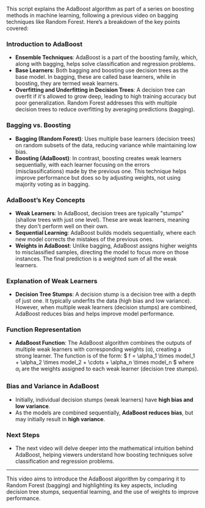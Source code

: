 This script explains the AdaBoost algorithm as part of a series on boosting methods in machine learning, following a previous video on bagging techniques like Random Forest. Here’s a breakdown of the key points covered:

### Introduction to AdaBoost

- **Ensemble Techniques**: AdaBoost is a part of the boosting family, which, along with bagging, helps solve classification and regression problems.
- **Base Learners**: Both bagging and boosting use decision trees as the base model. In bagging, these are called base learners, while in boosting, they are termed weak learners.
- **Overfitting and Underfitting in Decision Trees**: A decision tree can overfit if it's allowed to grow deep, leading to high training accuracy but poor generalization. Random Forest addresses this with multiple decision trees to reduce overfitting by averaging predictions (bagging).
  
### Bagging vs. Boosting

- **Bagging (Random Forest)**: Uses multiple base learners (decision trees) on random subsets of the data, reducing variance while maintaining low bias.
- **Boosting (AdaBoost)**: In contrast, boosting creates weak learners sequentially, with each learner focusing on the errors (misclassifications) made by the previous one. This technique helps improve performance but does so by adjusting weights, not using majority voting as in bagging.

### AdaBoost’s Key Concepts

- **Weak Learners**: In AdaBoost, decision trees are typically "stumps" (shallow trees with just one level). These are weak learners, meaning they don't perform well on their own.
- **Sequential Learning**: AdaBoost builds models sequentially, where each new model corrects the mistakes of the previous ones.
- **Weights in AdaBoost**: Unlike bagging, AdaBoost assigns higher weights to misclassified samples, directing the model to focus more on those instances. The final prediction is a weighted sum of all the weak learners.

### Explanation of Weak Learners

- **Decision Tree Stumps**: A decision stump is a decision tree with a depth of just one. It typically underfits the data (high bias and low variance). However, when multiple weak learners (decision stumps) are combined, AdaBoost reduces bias and helps improve model performance.
  
### Function Representation

- **AdaBoost Function**: The AdaBoost algorithm combines the outputs of multiple weak learners with corresponding weights (α), creating a strong learner. The function is of the form:
  $
  f = \alpha_1 \times model_1 + \alpha_2 \times model_2 + \cdots + \alpha_n \times model_n
  $
  where $\alpha_i$ are the weights assigned to each weak learner (decision tree stumps).

### Bias and Variance in AdaBoost

- Initially, individual decision stumps (weak learners) have **high bias and low variance**.
- As the models are combined sequentially, **AdaBoost reduces bias**, but may initially result in **high variance**.
  
### Next Steps

- The next video will delve deeper into the mathematical intuition behind AdaBoost, helping viewers understand how boosting techniques solve classification and regression problems.

---

This video aims to introduce the AdaBoost algorithm by comparing it to Random Forest (bagging) and highlighting its key aspects, including decision tree stumps, sequential learning, and the use of weights to improve performance.
